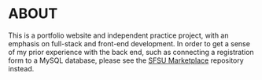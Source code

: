 # ABOUT #
This is a portfolio website and independent practice project, with an emphasis on full-stack and front-end development.
In order to get a sense of my prior experience with the back end, such as connecting a registration form to a MySQL database, please see the [SFSU Marketplace](https://github.com/JonasKVJ/SFSU-Marketplace) repository instead. 
